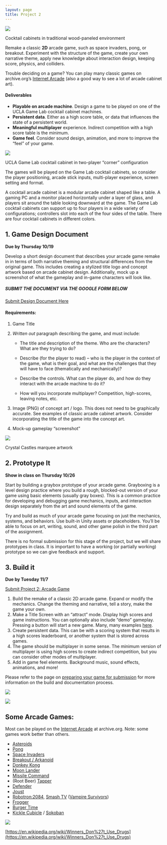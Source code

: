 ```yaml
---
layout: page
title: Project 2
---
```


![](https://classes.dma.ucla.edu/Winter23/158/wp-content/uploads/2023/01/image-2-1024x683.png)

Cocktail cabinets in traditional wood-paneled environment

Remake a classic **2D** arcade game, such as space invaders, pong, or breakout. Experiment with the structure of the game, create your own narrative theme, apply new knowledge about interaction design, keeping score, physics, and colliders.

Trouble deciding on a game? You can play many classic games on archive.org’s [Internet Arcade](https://archive.org/details/internetarcade?tab=about) (also a good way to see a lot of arcade cabinet art).

#### Deliverables

- **Playable on arcade machine**. Design a game to be played on one of the UCLA Game Lab cocktail cabinet machines.
- **Persistent data**. Either as a high score table, or data that influences the state of a persistent world.
- **Meaningful multiplayer** experience. Indirect competition with a high score table is the minimum.
- **Game feel**. Consider sound design, animation, and more to improve the “feel” of your game.

![](https://classes.dma.ucla.edu/Winter23/158/wp-content/uploads/2023/01/image-1-1024x575.png)

UCLA Game Lab cocktail cabinet in two-player “corner” configuration

The games will be played on the Game Lab cocktail cabinets, so consider the player positioning, arcade stick inputs, multi-player experience, screen setting and format.

A cocktail arcade cabinet is a modular arcade cabinet shaped like a table. A gaming PC and a monitor placed horizontally under a layer of glass, and players sit around the table looking downward at the game. The Game Lab cocktail cabinets can support up to four players in a wide variety of configurations; controllers slot into each of the four sides of the table. There are four cocktail cabinets in different colors.

## 1. Game Design Document

**Due by Thursday 10/19**

Develop a short design document that describes your arcade game remake in in terms of both narrative theming and structural differences from the original game. This includes creating a stylized title logo and concept artwork based on arcade cabinet design. Additionally, mock up a screenshot of what the gameplay and in-game characters will look like.

##### SUBMIT THE DOCUMENT VIA THE GOOGLE FORM BELOW

[Submit Design Document Here](https://docs.google.com/forms/d/e/1FAIpQLSfC-MyUZH-5k8RSjd2rfzjLXk0CtlFezffXzD_CppeippeSSQ/viewform?usp=sf_link)

#### Requirements:

1. Game Title
2. _Written out_ paragraph describing the game, and must include:
    
    - The title and description of the theme. Who are the characters? What are they trying to do?
    - Describe (for the player to read) – who is the player in the context of the game, what is their goal, and what are the challenges that they will have to face (thematically and mechanically)?
    
    - Describe the controls. What can the player do, and how do they interact with the arcade machine to do it?
    - How will you incorporate multiplayer? Competition, high-scores, leaving notes, etc.
3. Image (PNG) of concept art / logo. This does not need to be graphically accurate. See examples of classic arcade cabinet artwork. Consider incorporating the title of the game into the concept art.
4. Mock-up gameplay “screenshot”

![](https://classes.dma.ucla.edu/Winter23/158/wp-content/uploads/2023/01/image-10.png)

Crystal Castles marquee artwork

## 2. Prototype It

**Show in class on Thursday 10/26**

Start by building a graybox prototype of your arcade game. Grayboxing is a level design practice where you build a rough, blocked-out version of your game using basic elements (usually gray boxes). This is a common practice for developing and debugging game mechanics, inputs, and interaction design separately from the art and sound elements of the game.

Try and build as much of your arcade game focusing on just the mechanics, systems, and behaviors. Use built-in Unity assets or placeholders. You’ll be able to focus on art, writing, sound, and other game polish in the third part of the assignment.

There is no formal submission for this stage of the project, but we will share prototypes in class. It is important to have a working (or partially working) prototype so we can give feedback and support.

## 3. Build it

**Due by Tuesday 11/7**

[Submit Project 2: Arcade Game](https://docs.google.com/forms/d/e/1FAIpQLSf7zlSBJC49o1IzTR2iO8onocIxwaEi56OequjLAnLixXXOgw/viewform?usp=sf_link)

1. Build the remake of a classic 2D arcade game. Expand or modify the mechanics. Change the theming and narrative, tell a story, make the game your own.
2. Make a Title Screen with an “attract” mode. Display high scores and game instructions. You can optionally also include “demo” gameplay. Pressing a button will start a new game. Many, many examples [here](https://youtu.be/ZQGzX80vBpI).
3. Create persistent data. This can be with a scoring system that results in a high scores leaderboard, or another system that is stored across games.
4. The game should be multiplayer in some sense. The minimum version of multiplayer is using high scores to create indirect competition, but you can consider other modes of multiplayer.
5. Add in game feel elements. Background music, sound effects, animations, and more!

Please refer to the page on [preparing your game for submission](how-to-submit-projects.md) for more information on the build and documentation process.

![](https://classes.dma.ucla.edu/Winter23/158/wp-content/uploads/2023/01/image-3-edited.png)

![](https://classes.dma.ucla.edu/Winter23/158/wp-content/uploads/2023/01/image-5.png)

## Some Arcade Games:

Most can be played on the [Internet Arcade](https://archive.org/details/internetarcade?tab=about) at archive.org. Note: some games work better than others.

- [Asteroids](https://archive.org/details/arcade_astropal)
- [Pong](https://www.ponggame.org/)
- [Space Invaders](https://archive.org/details/arcade_invaders)
- [Breakout / Arkanoid](https://archive.org/details/arcade_arkatour)
- [Donkey Kong](https://freekong.org/)
- [Moon Lander](http://moonlander.seb.ly/)
- [Missile Command](https://archive.org/details/arcade_missile)
- (Root Beer) [Tapper](https://archive.org/details/arcade_tapper)
- [Defender](https://archive.org/details/arcade_defender)
- [Joust](https://archive.org/details/arcade_joust)
- [Robotron:2084](https://archive.org/details/arcade_robotron), [Smash TV](https://archive.org/details/arcade_smashtv) ([Vampire Survivors](https://poncle.itch.io/vampire-survivors))
- [Frogger](https://froggerclassic.appspot.com/)
- [Burger Time](https://archive.org/details/arcade_cbtime)
- [Kickle Cubicle](https://archive.org/details/arcade_kikcubic) / [Sokoban](https://www.sokobanonline.com/)

![](https://classes.dma.ucla.edu/Winter23/158/wp-content/uploads/2023/01/image-11.png)

[https://en.wikipedia.org/wiki/Winners_Don%27t_Use_Drugs](https://en.wikipedia.org/wiki/Winners_Don%27t_Use_Drugs)